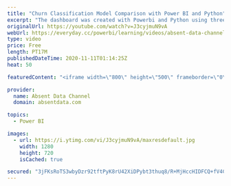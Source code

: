 ```yaml
---
title: "Churn Classification Model Comparison with Power BI and Python"
excerpt: "The dashboard was created with Powerbi and Python using three classification algorithms; Random Forest, XGBoost, and Logistic Regression.  The models were used to classify customer churn across a telecommunications company dataset of 7k customers. I wanted to visualize the performance with PowerBI instead"
originalUrl: https://youtube.com/watch?v=J3cyjmuN9vA
webUrl: https://everyday.cc/powerbi/learning/videos/absent-data-channel-churn-classification-model-comparison-with-power-bi-and-python/
type: video
price: Free
length: PT17M
publishedDateTime: 2020-11-11T01:14:25Z
heat: 50

featuredContent: "<iframe width=\"800\" height=\"500\" frameborder=\"0\" src=\"https://www.youtube.com/embed/J3cyjmuN9vA\" allow=\"accelerometer; autoplay; encrypted-media; gyroscope; picture-in-picture\" allowfullscreen></iframe>"

provider:
  name: Absent Data Channel
  domain: absentdata.com

topics:
  - Power BI

images:
  - url: https://i.ytimg.com/vi/J3cyjmuN9vA/maxresdefault.jpg
    width: 1280
    height: 720
    isCached: true

secured: "3jFKsRoTS3wbyDzr92tftPyK8rU42XiDPybt3thuq8/R+MjHccHIDFCQ+fV4C7O4zjQ4/EN6fOdqQrZOAG+vCjw2jzHQi1w7YAGGWo/RVrrm65kfd/h73db1m2WROfpuPuInHY3Wj8iaCPyFf4XaIyklgWBx3qgsx+IJZLJsCnG/6urVRz7yJ+QbpHngIN/SgITm3ElzThYQeb9NNP/Ne7RLmD+/fqcIUqFl4ZuG4P6QFb5QVhunn6+5bp5f4qhzGYSDTgyzpEiFXVAup0poBzq90DM87xAdn96qxq/82e2nyopE2iq8RcIBKq3qjoX5qvOdDoRtQ1wmbbha3W4/UBqOttK2d2PoHTnFHHmi5IWiUjtuIIkLezs7+PnlZ6THkk3bE9fT0hBU3k+9u8+WybztJK5Q+/7/CUpdc57h/Tk=;cM1gQ+TU8YwV5nH3wod3WQ=="
---
```


